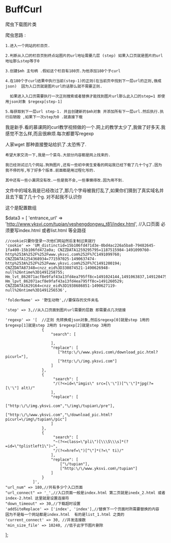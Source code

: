 # BuffCurl
爬虫下载图片类

爬虫思路 :

    1.进入一个网站的栏目页.

    2.判断从入口的栏目页到终点站图片的url地址需要几层 (step) 如果入口页就是图片的url地址那么step等于0

    3.创建$mh 主句柄 .假如这个栏目有180页.为他添加180个子curl

    4.在180个子curl结果中执行当前(step-1)的正则(在当前页中找到下一层url的正则,做成json)  因为入口页就是图片url的话那么就不需要正则.

      如果进入入口页需要执行一次正则搜索或者替换才能找到图片url那么此入口的step=1 即使用json对象 $regexp[step-1] 

    5.每获取到下一层url step-1. 并且创建新的$mh对象 并添加所有下一层url.然后执行.执行后销毁 ,如果下一次step为0 .就直接下载


我是新手.看的慕课网的curl教学视频做的一个.网上的教学太少了,我做了好多天.我感觉不怎么样,而且很麻烦.每次都要写regexp

人家wget 那种直接整站给扒了.太恐怖了.

    希望大家交流一下,我是一个菜鸟.大部分内容都是网上找来的.

    我已经测试过几个网站.狗狗图片,还有一些初中男生爱看的网站我已经下载了几十个g了.因为我不停的写,写了好多个版本.前面都是用过程化写的.

    其中还有一些小漏洞没有改.一些是我不会,一些事懒得改.因为用不到.

文件中的域名我是已经改过了,那几个字母被我打乱了,如果你们猜到了真实域名并且去下载了几十个g. 对不起我不认识你

这个是配置数组



$data3 = [
    'entrance_url' => 'http://www.yksvi.com/tupian/yeshengdongwu_t81/index.html', //入口页面 必须要写index.html 或者list.html 等全路径

    //cookie只要你登录一次他们网站然后复制过来就行
    'cookie' => 'UM_distinctid=15b106fd471d3e-0bd4ac226a5ba8-79482645-1fa400-15b106fd472a0a; CNZZDATA1259295795=1187515984-1491099760-http%253A%252F%252Fwww.yksvi.com%252F%7C1491099760; CNZZDATA1254368934=771597025-1490637474-http%253A%252F%252Fwww.yksvi.com%252F%7C1491200194; CNZZDATA87348=cnzz_eid%3D330874521-1490626948-null%26ntime%3D1491258755; Hm_lvt_862071acf8e9faf43a13fd4ea795ff8c=1491024144,1491063837,1491204750,1491260529; Hm_lpvt_862071acf8e9faf43a13fd4ea795ff8c=1491260529; CNZZDATA1629164=cnzz_eid%3D1938686851-1490627119-null%26ntime%3D1491256536',
    
    'folderName' => '野生动物',//要保存的文件夹名

    'step' => 3,//从入口页面到图片url需要的层数 即需要点几次链接

    'regexp' => '[  //正则 先转换成json对象,然后$regexp[0]就是step 1用的 $regexp[1]就是step 2用的 $regexp[2]就是step 3用的
                    {
                        "search": [
                       
                        ],
                        "replace": [
                           ["http:\/\/www.yksvi.com\/download_pic.html?picurl="],
                           ["http:\/\/img.yksvi.com"]
                        ]
                    },
                    {
                         "search": [
                         "/(?<=id=\"imgis\" src=[\'\"])[^\'\"]*jpg(?=[\'\"] alt)/"
                        ],
                        "replace": [
                            ["http:\/\/img.yksvi.com","\/img\/tupian\/pre"],
                             ["http:\/\/www.yksvi.com","\/download_pic.html?picurl=\/img\/tupian\/pic"]
                        ]
                    },
                    {
                         "search": [
                         "~(?<=class=\"pli\")[\\\S\\\s]*(?=id=\"tplistleft1\")~",
                         "/(?<=href=\")[^\"]*(?=\" ti)/"
                        ],
                        "replace": [
                            ["\/tupian"],
                            ["http:\/\/www.yksvi.com\/tupian"]
                        ]
                    }
                ]',
    "url_num" => 180,//共有多少个入口页面  
    "url_connect" => '_',//入口页面一般是index.html 第二页就是inedx_2.html 或者 index-2.html 这里就是设置连接符
    "down_timeout" => 30,//下载超时设置
    'addSiteReplace' => ['index', 'index'],//替换下一个页面时所需要替换的内容  因为不是每一个网站都是index.html  有的是list_1.html 之类的
    'current_connect' => 30, //并发连接数 
    'min_size_file' => 10240, //低于此字节图片删除
];
 
